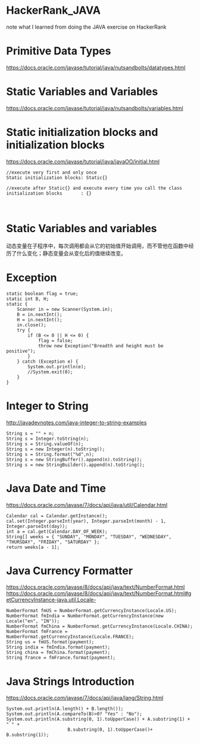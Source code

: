 # HackerRank_JAVA
note what I learned from doing the JAVA exercise on HackerRank

# Primitive Data Types
https://docs.oracle.com/javase/tutorial/java/nutsandbolts/datatypes.html


# Static Variables and Variables
https://docs.oracle.com/javase/tutorial/java/nutsandbolts/variables.html

# Static initialization blocks and initialization blocks
https://docs.oracle.com/javase/tutorial/java/javaOO/initial.html

    //execute very first and only once
    Static initialization blocks: Static{}
    
    //execute after Static{} and execute every time you call the class
    initialization blocks       : {}        
    
# Static Variables and variables
动态变量在子程序中，每次调用都会从它的初始值开始调用，而不管他在函数中经历了什么变化；静态变量会从变化后的值继续改变。

# Exception 
	static boolean flag = true;
	static int B, H;
	static {
		Scanner in = new Scanner(System.in);
		B = in.nextInt();
		H = in.nextInt();
		in.close();
		try {
			if (B <= 0 || H <= 0) {
				flag = false;
				throw new Exception("Breadth and height must be positive");
			}
		} catch (Exception e) {
			System.out.println(e);
			//System.exit(0);
		}
	}

# Integer to String
http://javadevnotes.com/java-integer-to-string-examples

	String s = "" + n;
	String s = Integer.toString(n);
	String s = String.valueOf(n);
	String s = new Integer(n).toString();
	String s = String.format("%d",n);
	String s = new StringBuffer().append(n).toString();
	String s = new StringBuilder().append(n).toString();

# Java Date and Time
https://docs.oracle.com/javase/7/docs/api/java/util/Calendar.html

	Calendar cal = Calendar.getInstance();
	cal.set(Integer.parseInt(year), Integer.parseInt(month) - 1, Integer.parseInt(day));
	int a = cal.get(Calendar.DAY_OF_WEEK);
	String[] weeks = { "SUNDAY", "MONDAY", "TUESDAY", "WEDNESDAY", "THURSDAY", "FRIDAY", "SATURDAY" };
	return weeks[a - 1];
	
# Java Currency Formatter
https://docs.oracle.com/javase/8/docs/api/java/text/NumberFormat.html
https://docs.oracle.com/javase/8/docs/api/java/text/NumberFormat.html#getCurrencyInstance-java.util.Locale-

	NumberFormat fmUS = NumberFormat.getCurrencyInstance(Locale.US);
	NumberFormat fmIndia = NumberFormat.getCurrencyInstance(new Locale("en", "IN"));
	NumberFormat fmChina = NumberFormat.getCurrencyInstance(Locale.CHINA);
	NumberFormat fmFrance = NumberFormat.getCurrencyInstance(Locale.FRANCE);
	String us = fmUS.format(payment);
	String india = fmIndia.format(payment);
	String china = fmChina.format(payment);
	String france = fmFrance.format(payment);

# Java Strings Introduction
https://docs.oracle.com/javase/7/docs/api/java/lang/String.html
	
	System.out.println(A.length() + B.length());
	System.out.println(A.compareTo(B)>0? "Yes" : "No");
	System.out.println(A.substring(0, 1).toUpperCase() + A.substring(1) + " " + 
                           B.substring(0, 1).toUpperCase()+ B.substring(1));
	
